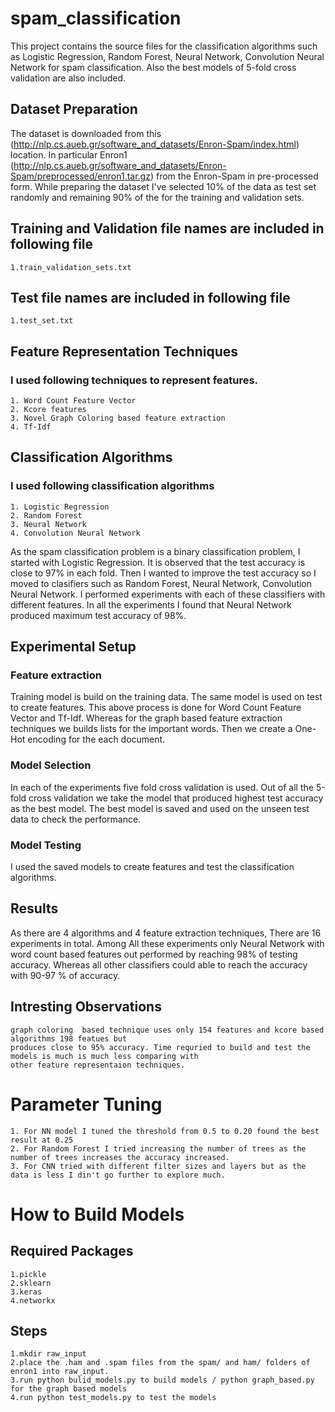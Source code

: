 # spam_classification
This project contains the source files for the classification algorithms such as
Logistic Regression, Random Forest, Neural Network, Convolution Neural Network for
spam classification. Also the best models of 5-fold cross validation are also included.


## Dataset Preparation
The dataset is downloaded from this (http://nlp.cs.aueb.gr/software_and_datasets/Enron-Spam/index.html) location. In particular
Enron1 (http://nlp.cs.aueb.gr/software_and_datasets/Enron-Spam/preprocessed/enron1.tar.gz) from the Enron-Spam in pre-processed form.
While preparing the dataset I've selected  10% of the data as test set randomly and remaining 90% of the for the training and validation sets.

## Training and Validation file names are included in following file
    1.train_validation_sets.txt
## Test file names are included in following file
    1.test_set.txt

## Feature Representation Techniques
### I used following techniques to represent features.
    1. Word Count Feature Vector
    2. Kcore features
    3. Novel Graph Coloring based feature extraction
    4. Tf-Idf


## Classification Algorithms
### I used following classification algorithms
    1. Logistic Regression
    2. Random Forest
    3. Neural Network
    4. Convolution Neural Network

As the spam classification problem is a binary classification problem, I started with
Logistic Regression. It is observed that the test accuracy is close to 97% in each fold. Then I wanted to improve the
test accuracy so I moved to clasifiers such as Random Forest, Neural Network, Convolution Neural Network. I performed experiments
with each of these classifiers with different features. In all the experiments I found that Neural Network produced maximum test accuracy of 98%.

## Experimental Setup
### Feature extraction
Training model is build on the training data. The same model is used on test to create features. This above process is done for Word Count Feature Vector and Tf-Idf. Whereas for the
graph based feature extraction techniques we builds lists for the important words. Then we create a One-Hot encoding for the each document.
### Model Selection
In each of the experiments five fold cross validation is used. Out of all the 5-fold cross validation we take the model that produced
highest test accuracy as the best model. The best model is saved and used on the unseen test data to check the performance.
### Model Testing
I used the saved models to create features and test the classification algorithms.

## Results
As there are 4 algorithms and 4 feature extraction techniques, There are 16 experiments in total.
Among All these experiments only Neural Network with word count based features out performed by reaching 98% of testing accuracy.
Whereas all other classifiers could able to reach the accuracy with 90-97 % of accuracy.

## Intresting Observations
    graph coloring  based technique uses only 154 features and kcore based algorithms 198 featues but
    produces close to 95% accuracy. Time requried to build and test the models is much is much less comparing with
    other feature representaion techniques.

# Parameter Tuning
    1. For NN model I tuned the threshold from 0.5 to 0.20 found the best result at 0.25
    2. For Random Forest I tried increasing the number of trees as the number of trees increases the accuracy increased.
    3. For CNN tried with different filter sizes and layers but as the data is less I din't go further to explore much.


# How to Build Models

## Required Packages
    1.pickle
    2.sklearn
    3.keras
    4.networkx
## Steps
    1.mkdir raw_input
    2.place the .ham and .spam files from the spam/ and ham/ folders of enron1 into raw_input.
    3.run python bulid_models.py to build models / python graph_based.py for the graph based models
    4.run python test_models.py to test the models

